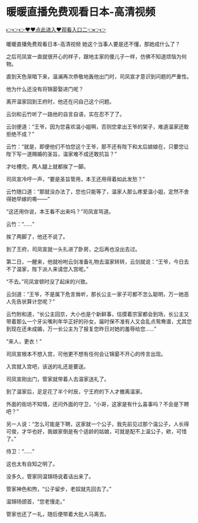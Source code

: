# 暖暖直播免费观看日本-高清视频

 <a href="http://www.baidu.com/link?url=XaDzi4lrlBsIf7hc43pQAeEvE68KnODCy8r9yapmf0G&wd=&eqid=c54cd89e006c3be70000000466c61f85">👉👉👉♥♥点此进入♥观看入口二👈👉👉</a>

暖暖直播免费观看日本-高清视频
她这个当事人要是还不懂，那她成什么了？

之后司凤宣一直就很开心的样子，跟地主家的傻儿子一样，仿佛不知道烦恼为何物。

直到天色渐暗下来，温澜再次恭敬地轰他出门时，司凤宣才意识到问题的严重性。

他为什么还没有将锦晏娶进门呢？

离开温家回到王府时，他还在问自己这个问题。

云剑和云竹听了一路他的自言自语，实在忍不了了。

云剑便道：“王爷，因为您喜欢温小姐啊，否则您拿出王爷的架子，难道温家还敢拒绝不成？”

云竹：“就是，即便他们不怕您这个王爷，那不还有陛下和太后娘娘在，只要您让陛下写一道赐婚的圣旨，温家难不成还敢抗旨？”

才吐槽完，两人腿上就都挨了一脚。

司凤宣冷哼一声，“要是圣旨管用，本王还用得着如此发愁？”

云竹随口道：“那就没办法了，您也只能等了，温家人那么疼爱温小姐，定然不舍得她早嫁的嘶——”

“这还用你说，本王看不出来吗？”司凤宣骂道。

云竹：“……”

挨了两脚了，他还不说了。

到了王府，司凤宣就一头扎进了卧房，之后再也没出去过。

第二日，一醒来，他就吩咐云剑准备礼物去温家转转，云剑就说：“王爷，今日去不了温家，陛下派人来请您入宫呢。”

“不去。”司凤宣顿时没了起床的兴致。

云剑道：“王爷，不是属下危言耸听，那长公主一家子可都不怎么聪明，万一她恶人先告状算计您呢？”

云竹附和道，“长公主回京，大小也是个新鲜事，估摸着宗室都会到场，长公主又带着那么一个牙尖嘴利年华正好的孙女，届时保不准有人又会乱点鸳鸯谱，尤其您到现在还未成婚，万一长公主为了报复您昨日对她的羞辱给您……”

“来人，更衣！”

司凤宣根本不想入宫，可他更不想有任何会让锦晏不开心的传言出现。

入宫就入宫吧，该送的礼还是要送。

司凤宣刚出门，管家就带着人去温家送礼了。

到了温家后，足足花了半个时辰，宁王府的下人才撤离温家。

外面的街坊不知情，还问外面的守卫，“小哥，这家是有什么喜事吗？不会是下聘吧？”

另一人说：“怎么可能是下聘，这家就一个公子，我先前见过那个温公子，人长得可俊，才华也好，我娘家倒是有个适龄的姑娘，可就是配不上温公子，欸，可惜了。”

侍卫：“……”

这也太有自知之明了。

没多久，管家同温锦旸说着话出来了。

管家神色和煦，“公子留步，老奴就先回去了。”

温锦旸颌首，“您老慢走。”

管家也还了一礼，随后便带着大批人马离去。
